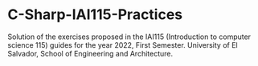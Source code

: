 # C-Sharp-IAI115-Practices
Solution of the exercises proposed in the IAI115 (Introduction to computer science 115) guides for the year 2022, First Semester. University of El Salvador, School of Engineering and Architecture.
